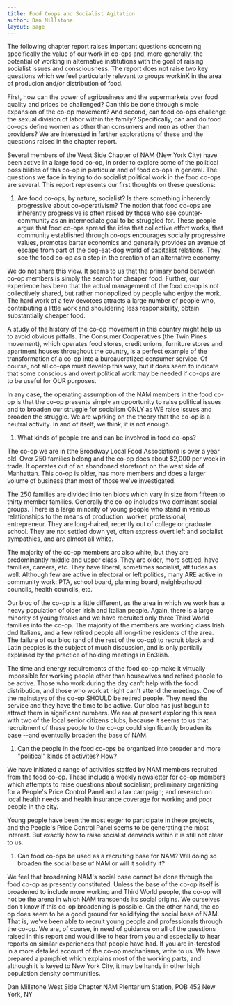 ```yaml
---
title: Food Coops and Socialist Agitation
author: Dan Millstone
layout: page
---
```

The following chapter report raises important questions concerning specifically the value of our work in co-ops and, more generally, the potential of working in alternative institutions with the goal of raising socialist issues and consciousness. The report does not raise two key questions which we feel particularly relevant to groups workinK in the area of producion and/or distribution of food. 

First, how can the power of agribusiness and the supermarkets over food quality and prices be challenged? Can this be done through simple expansion of the co-op movement? And second, can food co-ops challenge the sexual division of labor within the family? Specifically, can and do food co-ops define women as other than consumers and men as other than providers? We are interested in farther explorations of these and the questions raised in the chapter report.

Several members of the West Side Chapter of NAM (New York City) have been active in a large food co-op, in order to explore some of the political possibilities of this co-op in particular and of food co-ops in general. The questions we face in trying to do socialist political work in the food co-ops are several. This report represents our first thoughts on these questions:

1) Are food co-ops, by nature, socialist? Is there something inherently progressive about co-operativism? The notion that food co-ops are inherently progressive is often raised by those who see counter-community as an intermediate goal to be struggled for. These people argue that food co-ops spread the idea that collective effort works, that community established through co-ops encourages socially progressive values, promotes barter economics and generally provides an avenue of escape from part of the dog-eat-dog world of capitalist relations. They see the food co-op as a step in the creation of an alternative economy.

We do not share this view. It seems to us that the primary bond between co-op members is simply the search for cheaper food. Further, our experience has been that the actual management of the food co-op is not collectively shared, but rather monopolized by people who enjoy the work. The hard work of a few devotees attracts a large number of people who, contributing a little work and shouldering less responsibility, obtain substantially cheaper food.

A study of the history of the co-op movement in this country might help us to avoid obvious pitfalls. The Consumer Cooperatives (the Twin Pines movement), which operates food stores, credit unions, furniture stores and apartment houses throughout the country, is a perfect example of the transformation of a co-op into a bureaucratized consumer service. Of course, not all co-ops must develop this way, but it does seem to indicate that some conscious and overt political work may be needed if co-ops are to be useful for OUR purposes.

In any case, the operating assumption of the NAM members in the food co-op is that the co-op presents simply an opportunity to raise political issues and to broaden our struggle for socialism ONLY as WE raise issues and broaden the struggle. We are wprking on the theory that the co-op is a neutral activity. In and of itself, we think, it is not enough.

1) What kinds of people are and can be involved in food co-ops? 

The co-op we are in (the Broadway Local Food Association) is over a year old. Over 250 families belong and the co-op does about $2,000 per week in trade. It operates out of an abandoned storefront on the west side of Manhattan. This co-op is older, has more members and does a larger volume of business than most of those we've investigated.

The 250 families are divided into ten blocs which vary in size from fifteen to thirty member families. Generally the co-op includes two dominant social groups. There is a large minority of young people who stand in various relationships to the means of production: worker, professional, entrepreneur. They are long-haired, recently out of college or graduate school. They are not settled down yet, often express overt left and socialist sympathies, and are almost all white.

The majority of the co-op members arc also white, but they are predominantly middle and upper class. They are older, more settled, have families, careers, etc. They have liberal, sometimes socialist, attitudes as well. Although few are active in electoral or left politics, many ARE active in community work: PTA, school board, planning board, neighborhood councils, health councils, etc.

Our bloc of the co-op is a little different, as the area in which we work has a heavy population of older Irish and Italian people. Again, there is a large minority of young freaks and we have recruited only three Third World families into the co-op. The majority of the members are working class Irish dnd Italians, and a few retired people all long-time residents of the area. The failure of our bloc (and of the rest of the co-op) to recruit black and Latin peoples is the subject of much discussion, and is only partially explained by the practice of holding meetings in En3lish.

The time and energy requirements of the food co-op make it virtually impossible for working people other than housewives and retired people to be active. Those who work during the day can't help with the food distribution, and those who work at night can't attend the meetings. One of the mainstays of the co-op SHOULD be retired people. They need the service and they have the time to be active. Our bloc has just begun to attract them in significant numbers. We are at present exploring this area with two of the local senior citizens clubs, because it seems to us that recruitment of these people to the co-op could significantly broaden its base --and eventually broaden the base of NAM.

1) Can the people in the food co-ops be organized into broader and more "political" kinds of activites? How? 

We have initiated a range of activities staffed by NAM members recruited from the food co-op. These include a weekly newsletter for co-op members which attempts to raise questions about socialism; preliminary organizing for a People's Price Control Panel and a tax campaign; and research on local health needs and health insurance coverage for working and poor people in the city.

Young people have been the most eager to participate in these projects, and the People's Price Control Panel seems to be generating the most interest. But exactly how to raise socialist demands within it is still not clear to us.

1) Can food co-ops be used as a recruiting base for NAM? Will doing so broaden the social base uf NAM or will it solidify it? 

We feel that broadening NAM's social base cannot be done through the food co-op as presently constituted. Unless the base of the co-op itself is broadened to include more working and Third World people, the co-op will not be the arena in which NAM transcends its social origins. We ourselves don't know if this co-op broadening is possible. On the other hand, the co-op does seem to be a good ground for solidifying the social base of NAM. That is, we've been able to recruit young people and professionals through the co-op. We are, of course, in need of guidance on all of the questions raised in this report and would like to hear from you and especially to hear reports on similar experiences that people have had. If you are in-terested in a more detailed account of the co-op mechanisms, write to us. We have prepared a pamphlet which explains most of the working parts, and although it is keyed to New York City, it may be handy in other high population density communities.

Dan Millstone
West Side Chapter NAM
Plentarium Station, POB 452
New York, NY